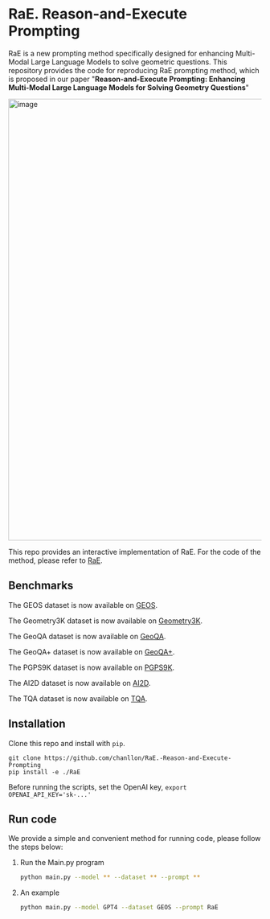 # RaE. Reason-and-Execute Prompting

RaE is a new prompting method specifically designed for enhancing Multi-Modal Large Language Models to solve geometric questions. This repository provides the code for reproducing RaE prompting method, which is proposed in our paper "**Reason-and-Execute Prompting: Enhancing Multi-Modal Large Language Models for Solving Geometry Questions**" 


<img width="879" alt="image" src="https://github.com/chanllon/RaE.-Reason-and-Execute-Prompting/blob/main/ALL.png">


This repo provides an interactive implementation of RaE. For the code of the method, please refer to [RaE](https://github.com/chanllon/RaE.-Reason-and-Execute-Prompting).

## Benchmarks
The GEOS  dataset is now available on [GEOS](https://geometry.allenai.org).

The Geometry3K  dataset is now available on [Geometry3K](https://lupantech.github.io/inter-gps/).

The GeoQA dataset is now available on [GeoQA](https://github.com/chenjudge/GeoQA).

The GeoQA+  dataset is now available on [GeoQA+](https://github.com/SCNU203/GeoQA-Plus).

The PGPS9K  dataset is now available on [PGPS9K](https://github.com/mingliangzhang2018/PGPS).

The AI2D  dataset is now available on [AI2D](http://allenai.org/plato/diagram-understanding).

The TQA  dataset is now available on [TQA](http://textbookqa.org ).


## Installation
Clone this repo and install with `pip`.
```
git clone https://github.com/chanllon/RaE.-Reason-and-Execute-Prompting
pip install -e ./RaE
```

Before running the scripts, set the OpenAI key,
```export OPENAI_API_KEY='sk-...'```


## Run code
We provide a simple and convenient method for running code, please follow the steps below:
1. Run the Main.py program
    ```bash
    python main.py --model ** --dataset ** --prompt **
    ```
2. An example
    ```bash
    python main.py --model GPT4 --dataset GEOS --prompt RaE
    ```
